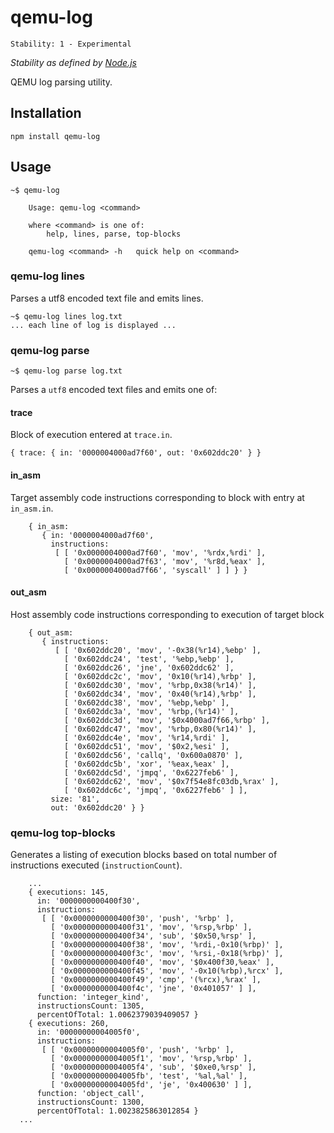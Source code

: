 # qemu-log

    Stability: 1 - Experimental

_Stability as defined by [Node.js](http://nodejs.org/api/documentation.html#documentation_stability_index)_

QEMU log parsing utility.

## Installation

    npm install qemu-log

## Usage

    ~$ qemu-log
    
		Usage: qemu-log <command>
    
		where <command> is one of:
		    help, lines, parse, top-blocks
    
		qemu-log <command> -h   quick help on <command>

### qemu-log lines <log>

Parses a utf8 encoded text file and emits lines.

    ~$ qemu-log lines log.txt
    ... each line of log is displayed ...

### qemu-log parse <log>

    ~$ qemu-log parse log.txt

Parses a `utf8` encoded text files and emits one of:

#### trace

Block of execution entered at `trace.in`.

    { trace: { in: '0000004000ad7f60', out: '0x602ddc20' } }

#### in_asm

Target assembly code instructions corresponding to block with entry at `in_asm.in`.

		{ in_asm: 
		   { in: '0000004000ad7f60',
		     instructions: 
		      [ [ '0x0000004000ad7f60', 'mov', '%rdx,%rdi' ],
		        [ '0x0000004000ad7f63', 'mov', '%r8d,%eax' ],
		        [ '0x0000004000ad7f66', 'syscall' ] ] } }

#### out_asm

Host assembly code instructions corresponding to execution of target block

		{ out_asm: 
		   { instructions: 
		      [ [ '0x602ddc20', 'mov', '-0x38(%r14),%ebp' ],
		        [ '0x602ddc24', 'test', '%ebp,%ebp' ],
		        [ '0x602ddc26', 'jne', '0x602ddc62' ],
		        [ '0x602ddc2c', 'mov', '0x10(%r14),%rbp' ],
		        [ '0x602ddc30', 'mov', '%rbp,0x38(%r14)' ],
		        [ '0x602ddc34', 'mov', '0x40(%r14),%rbp' ],
		        [ '0x602ddc38', 'mov', '%ebp,%ebp' ],
		        [ '0x602ddc3a', 'mov', '%rbp,(%r14)' ],
		        [ '0x602ddc3d', 'mov', '$0x4000ad7f66,%rbp' ],
		        [ '0x602ddc47', 'mov', '%rbp,0x80(%r14)' ],
		        [ '0x602ddc4e', 'mov', '%r14,%rdi' ],
		        [ '0x602ddc51', 'mov', '$0x2,%esi' ],
		        [ '0x602ddc56', 'callq', '0x600a0870' ],
		        [ '0x602ddc5b', 'xor', '%eax,%eax' ],
		        [ '0x602ddc5d', 'jmpq', '0x6227feb6' ],
		        [ '0x602ddc62', 'mov', '$0x7f54e8fc03db,%rax' ],
		        [ '0x602ddc6c', 'jmpq', '0x6227feb6' ] ],
		     size: '81',
		     out: '0x602ddc20' } }

### qemu-log top-blocks <log>

Generates a listing of execution blocks based on total number of instructions executed (`instructionCount`).

		...
		{ executions: 145,
		  in: '0000000000400f30',
		  instructions: 
		   [ [ '0x0000000000400f30', 'push', '%rbp' ],
		     [ '0x0000000000400f31', 'mov', '%rsp,%rbp' ],
		     [ '0x0000000000400f34', 'sub', '$0x50,%rsp' ],
		     [ '0x0000000000400f38', 'mov', '%rdi,-0x10(%rbp)' ],
		     [ '0x0000000000400f3c', 'mov', '%rsi,-0x18(%rbp)' ],
		     [ '0x0000000000400f40', 'mov', '$0x400f30,%eax' ],
		     [ '0x0000000000400f45', 'mov', '-0x10(%rbp),%rcx' ],
		     [ '0x0000000000400f49', 'cmp', '(%rcx),%rax' ],
		     [ '0x0000000000400f4c', 'jne', '0x401057' ] ],
		  function: 'integer_kind',
		  instructionsCount: 1305,
		  percentOfTotal: 1.0062379039409057 }
		{ executions: 260,
		  in: '00000000004005f0',
		  instructions: 
		   [ [ '0x00000000004005f0', 'push', '%rbp' ],
		     [ '0x00000000004005f1', 'mov', '%rsp,%rbp' ],
		     [ '0x00000000004005f4', 'sub', '$0xe0,%rsp' ],
		     [ '0x00000000004005fb', 'test', '%al,%al' ],
		     [ '0x00000000004005fd', 'je', '0x400630' ] ],
		  function: 'object_call',
		  instructionsCount: 1300,
		  percentOfTotal: 1.0023825863012854 }
	  ...
